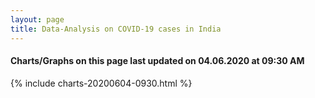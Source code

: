 ```yaml
---
layout: page
title: Data-Analysis on COVID-19 cases in India
---
```

#### Charts/Graphs on this page last updated on 04.06.2020 at 09:30 AM
{% include charts-20200604-0930.html %}